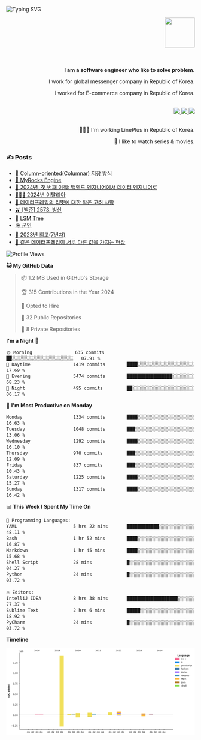 ![Typing SVG](https://readme-typing-svg.herokuapp.com/?lines=Hello,+I'm+Changkwon+😎&height=150&width=1024&size=40&color=458588&background=282828&center=true&vCenter=true&multiline=false&duration=2000&pause=0)

<div align=right>
  <a href="https://github.com/devxb/gitanimals">
    <img
      src="https://render.gitanimals.org/lines/spearkkk?pet-id=624227435622945015"
      width="80"
      height="80"
    />
  </a>
  <br/>
  <br/>  
  <br/>
  
  **I am a software engineer who like to solve problem.**<br/>

  I work for global messenger company in Republic of Korea.<br/> 
  
  I worked for E-commerce company in Republic of Korea.<br/>
  <br/>

  <a href="https://www.linkedin.com/in/spearkkk/" target="_blank">
    <img src="https://img.shields.io/badge/LinkedIn-305D61.svg?&style=for-the-badge&logo=linkedin&logoColor=ffffff&labelColor=305D61&logoWidth=20"/>
  </a>
  <a href="http://spearkkk.dev/en/resume/" target="_blank">
    <img src="https://img.shields.io/badge/resume-305D61.svg?&style=for-the-badge&logo=ReadtheDocs&logoColor=ffffff&labelColor=305D61&logoWidth=20"/>
  </a>
  <a href="https://spearkkk.dev/" target="_blank">
    <img src="https://img.shields.io/badge/blog-305D61.svg?&style=for-the-badge&logo=ReadtheDocs&logoColor=ffffff&labelColor=305D61&logoWidth=20"/>
  </a>
  
  <br/>
  <br/>
  
  👨🏼‍💻 I'm working LinePlus in Republic of Korea.
  <br/>
  
  🍿 I like to watch series & movies.
  <br/>

</div>
  
<div align=left>
  
  <div>
    
  ### ✍️ Posts
    
  </div>
  
  <!-- BLOGPOSTS:START -->
- [🥖 Column-oriented(Columnar) 저장 방식](https://spearkkk.dev/column-oriented)
- [🍓 MyRocks Engine](https://spearkkk.dev/my-rocks_engine)
- [📝 2024년, 첫 번째 이직: 백엔드 엔지니어에서 데이터 엔지니어로](https://spearkkk.dev/2024-first-changing-company-from-backend-to-data-engineer)
- [🧑🏼‍🍳 2024년 이탈리아](https://spearkkk.dev/2024-italy)
- [🍄 데이터프레임의 리밋에 대한 작은 고려 사항](https://spearkkk.dev/dataframe-limit)
- [🫒 [백준] 2573. 빙산](https://spearkkk.dev/%EB%B0%B1%EC%A4%80-2573-%EB%B9%99%EC%82%B0)
- [🌽 LSM Tree](https://spearkkk.dev/lsm-tree)
- [🪖 군인](https://spearkkk.dev/soldier)
- [📝 2023년 회고(7년차)](https://spearkkk.dev/7%EB%85%84%EC%B0%A8-%ED%9A%8C%EA%B3%A0)
- [🍞 같은 데이터프레임이 서로 다른 값을 가지는 현상](https://spearkkk.dev/two-dataframe-have-another-value)
<!-- BLOGPOSTS:END -->

  
<!--START_SECTION:waka-->
![Profile Views](http://img.shields.io/badge/Profile%20Views-1-blue)

**🐱 My GitHub Data** 

> 📦 1.2 MB Used in GitHub's Storage 
 > 
> 🏆 315 Contributions in the Year 2024
 > 
> 💼 Opted to Hire
 > 
> 📜 32 Public Repositories 
 > 
> 🔑 8 Private Repositories 
 > 
**I'm a Night 🦉** 

```text
🌞 Morning                635 commits         ██░░░░░░░░░░░░░░░░░░░░░░░   07.91 % 
🌆 Daytime                1419 commits        ████░░░░░░░░░░░░░░░░░░░░░   17.69 % 
🌃 Evening                5474 commits        █████████████████░░░░░░░░   68.23 % 
🌙 Night                  495 commits         ██░░░░░░░░░░░░░░░░░░░░░░░   06.17 % 
```
📅 **I'm Most Productive on Monday** 

```text
Monday                   1334 commits        ████░░░░░░░░░░░░░░░░░░░░░   16.63 % 
Tuesday                  1048 commits        ███░░░░░░░░░░░░░░░░░░░░░░   13.06 % 
Wednesday                1292 commits        ████░░░░░░░░░░░░░░░░░░░░░   16.10 % 
Thursday                 970 commits         ███░░░░░░░░░░░░░░░░░░░░░░   12.09 % 
Friday                   837 commits         ███░░░░░░░░░░░░░░░░░░░░░░   10.43 % 
Saturday                 1225 commits        ████░░░░░░░░░░░░░░░░░░░░░   15.27 % 
Sunday                   1317 commits        ████░░░░░░░░░░░░░░░░░░░░░   16.42 % 
```


📊 **This Week I Spent My Time On** 

```text
💬 Programming Languages: 
YAML                     5 hrs 22 mins       ████████████░░░░░░░░░░░░░   48.11 % 
Bash                     1 hr 52 mins        ████░░░░░░░░░░░░░░░░░░░░░   16.87 % 
Markdown                 1 hr 45 mins        ████░░░░░░░░░░░░░░░░░░░░░   15.68 % 
Shell Script             28 mins             █░░░░░░░░░░░░░░░░░░░░░░░░   04.27 % 
Python                   24 mins             █░░░░░░░░░░░░░░░░░░░░░░░░   03.72 % 

🔥 Editors: 
IntelliJ IDEA            8 hrs 38 mins       ███████████████████░░░░░░   77.37 % 
Sublime Text             2 hrs 6 mins        █████░░░░░░░░░░░░░░░░░░░░   18.92 % 
PyCharm                  24 mins             █░░░░░░░░░░░░░░░░░░░░░░░░   03.72 % 
```

**Timeline**

![Lines of Code chart](https://raw.githubusercontent.com/spearkkk/spearkkk/main/assets/bar_graph.png)


<!--END_SECTION:waka-->
</div>

